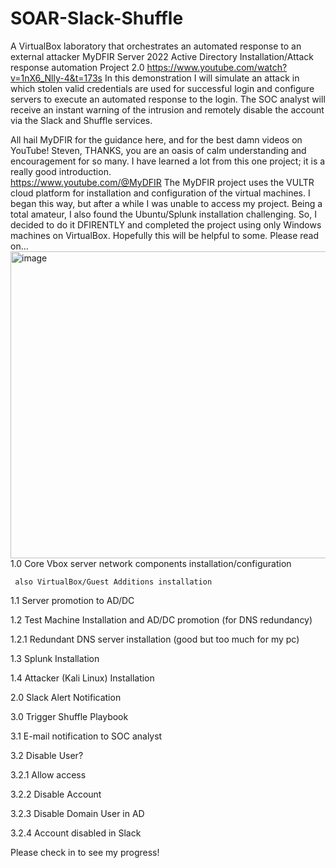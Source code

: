 # SOAR-Slack-Shuffle
A VirtualBox laboratory that orchestrates an automated response to an external attacker 
MyDFIR Server 2022 Active Directory Installation/Attack response automation Project 2.0
https://www.youtube.com/watch?v=1nX6_Nlly-4&t=173s 
In this demonstration I will simulate an attack in which stolen valid credentials are used for successful login and configure servers to execute an automated response to the login. The SOC analyst will receive an instant warning of the intrusion and remotely disable the account via the Slack and Shuffle services. 

All hail MyDFIR for the guidance here, and for the best damn videos on YouTube! Steven, THANKS, you are an oasis of calm understanding and encouragement for so many. I have learned a lot from this one project; it is a really good introduction.  
https://www.youtube.com/@MyDFIR 
The MyDFIR project uses the VULTR cloud platform for installation and configuration of the virtual machines. I began this way, but after a while I was unable to access my project. Being a total amateur, I also found the Ubuntu/Splunk installation challenging. So, I decided to do it DFIRENTLY and completed the project using only Windows machines on VirtualBox. Hopefully this will be helpful to some. Please read on… 
<img width="1094" height="491" alt="image" src="https://github.com/user-attachments/assets/1e057194-ed9c-4f2b-b811-c3ce6cf049e6" />
1.0 Core Vbox server network components installation/configuration  

     also VirtualBox/Guest Additions installation   

1.1 Server promotion to AD/DC 

1.2 Test Machine Installation and AD/DC promotion (for DNS redundancy) 

1.2.1 Redundant DNS server installation (good but too much for my pc) 

1.3 Splunk Installation 

1.4 Attacker (Kali Linux) Installation 

2.0 Slack Alert Notification 

3.0 Trigger Shuffle Playbook 

3.1 E-mail notification to SOC analyst 

3.2 Disable User? 

3.2.1 Allow access 

3.2.2 Disable Account 

3.2.3 Disable Domain User in AD 

3.2.4 Account disabled in Slack	 

Please check in to see my progress!
